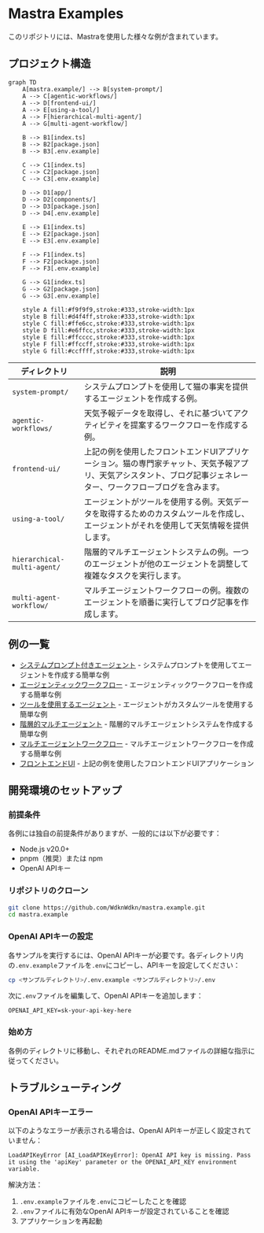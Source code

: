 # Mastra Examples

このリポジトリには、Mastraを使用した様々な例が含まれています。

## プロジェクト構造

```mermaid
graph TD
    A[mastra.example/] --> B[system-prompt/]
    A --> C[agentic-workflows/]
    A --> D[frontend-ui/]
    A --> E[using-a-tool/]
    A --> F[hierarchical-multi-agent/]
    A --> G[multi-agent-workflow/]
    
    B --> B1[index.ts]
    B --> B2[package.json]
    B --> B3[.env.example]
    
    C --> C1[index.ts]
    C --> C2[package.json]
    C --> C3[.env.example]
    
    D --> D1[app/]
    D --> D2[components/]
    D --> D3[package.json]
    D --> D4[.env.example]
    
    E --> E1[index.ts]
    E --> E2[package.json]
    E --> E3[.env.example]
    
    F --> F1[index.ts]
    F --> F2[package.json]
    F --> F3[.env.example]
    
    G --> G1[index.ts]
    G --> G2[package.json]
    G --> G3[.env.example]
    
    style A fill:#f9f9f9,stroke:#333,stroke-width:1px
    style B fill:#d4f4ff,stroke:#333,stroke-width:1px
    style C fill:#ffe6cc,stroke:#333,stroke-width:1px
    style D fill:#e6ffcc,stroke:#333,stroke-width:1px
    style E fill:#ffcccc,stroke:#333,stroke-width:1px
    style F fill:#ffccff,stroke:#333,stroke-width:1px
    style G fill:#ccffff,stroke:#333,stroke-width:1px
```

| ディレクトリ | 説明 |
|------------|------|
| `system-prompt/` | システムプロンプトを使用して猫の事実を提供するエージェントを作成する例。 |
| `agentic-workflows/` | 天気予報データを取得し、それに基づいてアクティビティを提案するワークフローを作成する例。 |
| `frontend-ui/` | 上記の例を使用したフロントエンドUIアプリケーション。猫の専門家チャット、天気予報アプリ、天気アシスタント、ブログ記事ジェネレーター、ワークフローブログを含みます。 |
| `using-a-tool/` | エージェントがツールを使用する例。天気データを取得するためのカスタムツールを作成し、エージェントがそれを使用して天気情報を提供します。 |
| `hierarchical-multi-agent/` | 階層的マルチエージェントシステムの例。一つのエージェントが他のエージェントを調整して複雑なタスクを実行します。 |
| `multi-agent-workflow/` | マルチエージェントワークフローの例。複数のエージェントを順番に実行してブログ記事を作成します。 |

## 例の一覧

- [システムプロンプト付きエージェント](./system-prompt/README.md) - システムプロンプトを使用してエージェントを作成する簡単な例
- [エージェンティックワークフロー](./agentic-workflows/README.md) - エージェンティックワークフローを作成する簡単な例
- [ツールを使用するエージェント](./using-a-tool/README.md) - エージェントがカスタムツールを使用する簡単な例
- [階層的マルチエージェント](./hierarchical-multi-agent/README.md) - 階層的マルチエージェントシステムを作成する簡単な例
- [マルチエージェントワークフロー](./multi-agent-workflow/README.md) - マルチエージェントワークフローを作成する簡単な例
- [フロントエンドUI](./frontend-ui/README.md) - 上記の例を使用したフロントエンドUIアプリケーション

## 開発環境のセットアップ

### 前提条件

各例には独自の前提条件がありますが、一般的には以下が必要です：

- Node.js v20.0+
- pnpm（推奨）または npm
- OpenAI APIキー

### リポジトリのクローン

```bash
git clone https://github.com/WdknWdkn/mastra.example.git
cd mastra.example
```

### OpenAI APIキーの設定

各サンプルを実行するには、OpenAI APIキーが必要です。各ディレクトリ内の`.env.example`ファイルを`.env`にコピーし、APIキーを設定してください：

```bash
cp <サンプルディレクトリ>/.env.example <サンプルディレクトリ>/.env
```

次に`.env`ファイルを編集して、OpenAI APIキーを追加します：

```env
OPENAI_API_KEY=sk-your-api-key-here
```

### 始め方

各例のディレクトリに移動し、それぞれのREADME.mdファイルの詳細な指示に従ってください。

## トラブルシューティング

### OpenAI APIキーエラー

以下のようなエラーが表示される場合は、OpenAI APIキーが正しく設定されていません：

```
LoadAPIKeyError [AI_LoadAPIKeyError]: OpenAI API key is missing. Pass it using the 'apiKey' parameter or the OPENAI_API_KEY environment variable.
```

解決方法：
1. `.env.example`ファイルを`.env`にコピーしたことを確認
2. `.env`ファイルに有効なOpenAI APIキーが設定されていることを確認
3. アプリケーションを再起動

